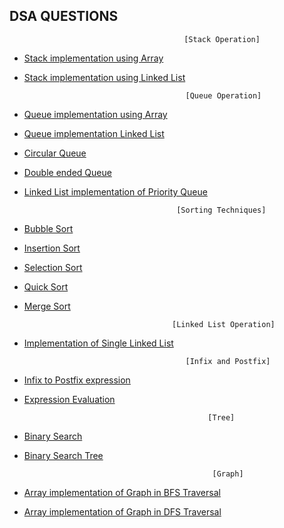 ## DSA QUESTIONS
 
                                           [Stack Operation]
 - [Stack implementation using Array](https://github.com/NiranjanKumarYadav36/DSA-Questions/blob/main/62_11_niranjan.c)
 - [Stack implementation using Linked List](https://github.com/NiranjanKumarYadav36/DSA-Questions/blob/main/62_16_niranjan.c)
 

                                           [Queue Operation]
 - [Queue implementation using Array](https://github.com/NiranjanKumarYadav36/DSA-Questions/blob/main/62_12_niranjan.c)
 - [Queue implementation Linked List](https://github.com/NiranjanKumarYadav36/DSA-Questions/blob/main/62_17_niranjan.c)
 - [Circular Queue](https://github.com/NiranjanKumarYadav36/DSA-Questions/blob/main/62_13_niranjan.c)
 - [Double ended Queue](https://github.com/NiranjanKumarYadav36/DSA-Questions/blob/main/62_14_niranjan.c)
 - [Linked List implementation of Priority Queue](https://github.com/NiranjanKumarYadav36/DSA-Questions/blob/main/62_15_niranjan.c)

                                         [Sorting Techniques]   									  
   

 - [Bubble Sort](https://github.com/NiranjanKumarYadav36/DSA-Questions/blob/main/62_21_niranjan.c)

 - [Insertion Sort](https://github.com/NiranjanKumarYadav36/DSA-Questions/blob/main/62_22_niranjan.c)
  

 - [Selection Sort](https://github.com/NiranjanKumarYadav36/DSA-Questions/blob/main/62_29_niranjn.c)
  

 - [Quick Sort](https://github.com/NiranjanKumarYadav36/DSA-Questions/blob/main/62_24_niranjan.c)
   

 - [Merge Sort](https://github.com/NiranjanKumarYadav36/DSA-Questions/blob/main/62_23_niranjan.c)

                                        [Linked List Operation]
   

 - [Implementation of Single Linked List](https://github.com/NiranjanKumarYadav36/DSA-Questions/blob/main/62_15_niranjan.c)
   
                                           [Infix and Postfix]
   

 - [Infix to Postfix expression](https://github.com/NiranjanKumarYadav36/DSA-Questions/blob/main/62_19_niranjan.c)               
 - [Expression Evaluation](https://github.com/NiranjanKumarYadav36/DSA-Questions/blob/main/62_18_niranjan.c)   

                                                [Tree]
   

 - [Binary Search](https://github.com/NiranjanKumarYadav36/DSA-Questions/blob/main/62_25_niranjan.c)
   

 - [Binary Search Tree](https://github.com/NiranjanKumarYadav36/DSA-Questions/blob/main/62_26_niranjan.c)           

			                                     [Graph]
   

   

 - [Array implementation of Graph in BFS Traversal](https://github.com/NiranjanKumarYadav36/DSA-Questions/blob/main/62_27_niranjan.c)
  
 - [Array implementation of Graph in DFS Traversal](https://github.com/NiranjanKumarYadav36/DSA-Questions/blob/main/62_28_niranjan.c)

                
   										  									  
										  
										           



  
 

